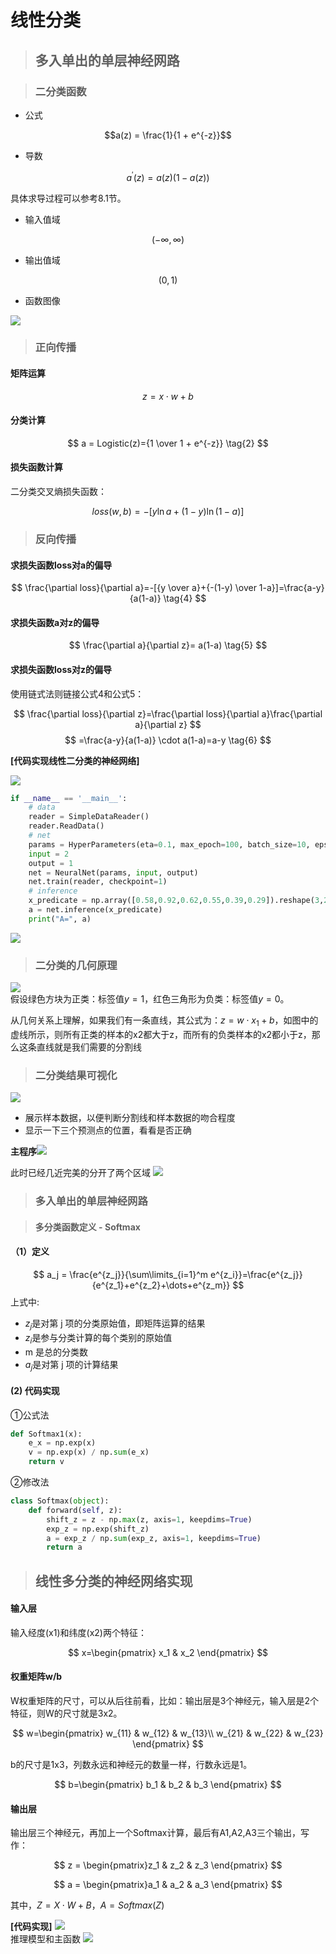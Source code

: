 # **线性分类**

>## 多入单出的单层神经网路

>### 二分类函数 

- 公式

$$a(z) = \frac{1}{1 + e^{-z}}$$

- 导数

$$a^{'}(z) = a(z)(1 - a(z))$$

具体求导过程可以参考8.1节。

- 输入值域

$$(-\infty, \infty)$$

- 输出值域

$$(0,1)$$

- 函数图像

<img src="media/logistic.png" ch="500" />

>### 正向传播

#### 矩阵运算

$$
z=x \cdot w + b \tag{1}
$$

#### 分类计算

$$
a = Logistic(z)={1 \over 1 + e^{-z}} \tag{2}
$$

#### 损失函数计算

二分类交叉熵损失函数：

$$
loss(w,b) = -[y \ln a+(1-y)\ln(1-a)] \tag{3}
$$

>### 反向传播

#### 求损失函数loss对a的偏导

$$
\frac{\partial loss}{\partial a}=-[{y \over a}+{-(1-y) \over 1-a}]=\frac{a-y}{a(1-a)} \tag{4}
$$

#### 求损失函数a对z的偏导

$$
\frac{\partial a}{\partial z}= a(1-a) \tag{5}
$$

#### 求损失函数loss对z的偏导

使用链式法则链接公式4和公式5：

$$
\frac{\partial loss}{\partial z}=\frac{\partial loss}{\partial a}\frac{\partial a}{\partial z}
$$
$$
=\frac{a-y}{a(1-a)} \cdot a(1-a)=a-y \tag{6}
$$

**[代码实现线性二分类的神经网络]**

![](media/4.1.PNG) 
```Python
if __name__ == '__main__':
    # data
    reader = SimpleDataReader()
    reader.ReadData()
    # net
    params = HyperParameters(eta=0.1, max_epoch=100, batch_size=10, eps=1e-3, net_type=NetType.BinaryClassifier)
    input = 2
    output = 1
    net = NeuralNet(params, input, output)
    net.train(reader, checkpoint=1)
    # inference
    x_predicate = np.array([0.58,0.92,0.62,0.55,0.39,0.29]).reshape(3,2)
    a = net.inference(x_predicate)
    print("A=", a)    
```
![](media/binary_loss.PNG) 

>### 二分类的几何原理

![](media/linear_binary_analysis.PNG)   
假设绿色方块为正类：标签值$y=1$，红色三角形为负类：标签值$y=0$。

从几何关系上理解，如果我们有一条直线，其公式为：$z = w \cdot x_1+b$，如图中的虚线所示，则所有正类的样本的x2都大于z，而所有的负类样本的x2都小于z，那么这条直线就是我们需要的分割线

>### 二分类结果可视化

![](media/4.2.PNG)   
- 展示样本数据，以便判断分割线和样本数据的吻合程度
- 显示一下三个预测点的位置，看看是否正确

**主程序**![](media/4.3.PNG)  

此时已经几近完美的分开了两个区域
![](media/4.4.PNG) 

>### 多入单出的单层神经网路

>#### 多分类函数定义 - Softmax
#### （1）定义

$$
a_j = \frac{e^{z_j}}{\sum\limits_{i=1}^m e^{z_i}}=\frac{e^{z_j}}{e^{z_1}+e^{z_2}+\dots+e^{z_m}}
$$
上式中:
- $z_j$是对第 j 项的分类原始值，即矩阵运算的结果
- $z_i$是参与分类计算的每个类别的原始值
- m 是总的分类数
- $a_j$是对第 j 项的计算结果

#### (2) 代码实现
①公式法
```Python
def Softmax1(x):
    e_x = np.exp(x)
    v = np.exp(x) / np.sum(e_x)
    return v
```
②修改法
```Python
class Softmax(object):
    def forward(self, z):
        shift_z = z - np.max(z, axis=1, keepdims=True)
        exp_z = np.exp(shift_z)
        a = exp_z / np.sum(exp_z, axis=1, keepdims=True)
        return a

```

>## 线性多分类的神经网络实现 

#### 输入层

输入经度(x1)和纬度(x2)两个特征：

$$
x=\begin{pmatrix}
x_1 & x_2
\end{pmatrix}
$$

#### 权重矩阵w/b

W权重矩阵的尺寸，可以从后往前看，比如：输出层是3个神经元，输入层是2个特征，则W的尺寸就是3x2。

$$
w=\begin{pmatrix}
w_{11} & w_{12} & w_{13}\\
w_{21} & w_{22} & w_{23} 
\end{pmatrix}
$$

b的尺寸是1x3，列数永远和神经元的数量一样，行数永远是1。

$$
b=\begin{pmatrix}
b_1 & b_2 & b_3 
\end{pmatrix}
$$

#### 输出层

输出层三个神经元，再加上一个Softmax计算，最后有A1,A2,A3三个输出，写作：

$$
z = \begin{pmatrix}z_1 & z_2 & z_3 \end{pmatrix}
$$

$$
a = \begin{pmatrix}a_1 & a_2 & a_3 \end{pmatrix}
$$

其中，$Z=X \cdot W+B，A = Softmax(Z)$

**[代码实现]**
![](media/4.5.PNG)    
推理模型和主函数
![](media/loss.PNG) 
